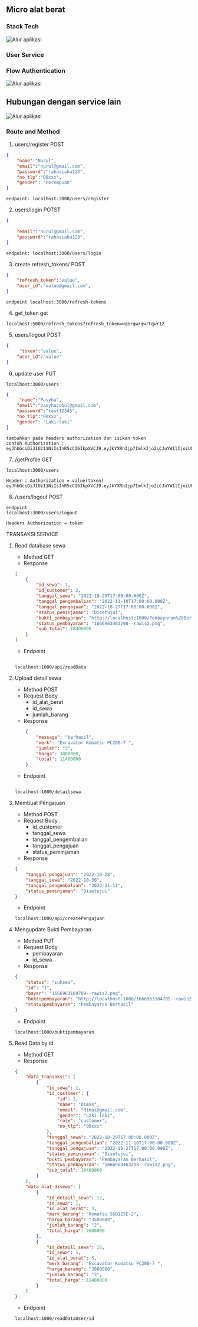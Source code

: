 ## Micro alat berat
### Stack Tech
![Alur aplikasi](stack_tech.png)
### User Service
### Flow Authentication
![Alur aplikasi](flow_auth.png)
## Hubungan dengan service lain
![Alur aplikasi](komunikasi_api_user.png)
### Route and Method
1. users/register POST
```json
{
    "name":"Nurul",
    "email":"nurul@gmail.com",
    "password":"rahasiaku123",
    "no_tlp":"08xxx",
    "gender": "Perempuan"
}
```
```
endpoint: localhost:3000/users/register
```
2. users/login POTST
```json
{
    
    "email":"nurul@gmail.com",
    "password":"rahasiaku123",
}
```
```
endpoint: localhost:3000/users/login
```
3. create refresh_tokens/  POST
```json
{
    "refresh_token":"value",
    "user_id":"value@gmail.com",
}
```
```
endpoint localhost:3000/refresh-tokens
```
4. get_token get
```
localhost:5000/refresh_tokens?refresh_token=wqerqwrqwrtqwr12
```
5. users/logout POST
```json
{
     "token":"value",
    "user_id":"value"
}
```
6. update user PUT
```endpoint
localhost:3000/users
```
```json
{
     "name":"Pasyha",
    "email":"pasyhacobul@gmail.com",
    "password":"test12345",
    "no_tlp":"08xxx",
    "gender": "Laki-laki"
}
```
```
tambahkan pada headers authorization dan isikan token
contoh Authorization : eyJhbGciOiJIUzI1NiIsInR5cCI6IkpXVCJ9.eyJkYXRhIjp7ImlkIjo2LCJuYW1lIjoiUGFzeWhhIiwiZ2VuZGVyIjoiR2F5Iiwibm9fdGxwIjoiMDh4eHgiLCJlbWFpbCI6InBhc3loYWNvYnVsQGdtYWlsLmNvbSIsInJvbGUiOiJjdXN0b21lciJ9LCJpYXQiOjE2NjY2MjYxMDEsImV4cCI6MTY2NjYyNjQwMX0.DSyFY6_NbAfkgTbXwJYCGZla525ayC16kHgvZoJ4vBk
```

7. /getProfile GET
```endpoint
localhost:3000/users
```
```
Header : Authorization = value(token) eyJhbGciOiJIUzI1NiIsInR5cCI6IkpXVCJ9.eyJkYXRhIjp7ImlkIjo2LCJuYW1lIjoiUGFzeWhhIiwiZ2VuZGVyIjoiR2F5Iiwibm9fdGxwIjoiMDh4eHgiLCJlbWFpbCI6InBhc3loYWNvYnVsQGdtYWlsLmNvbSIsInJvbGUiOiJjdXN0b21lciJ9LCJpYXQiOjE2NjY2MzIwNTEsImV4cCI6MTY2NjYzMjM1MX0.fE0_n5nvu_Tp38PZysSo7pp_VVpUtOmmoNBkeIfDWPg
```
8. /users/logout POST
```
endpoint
localhost:3000/users/logout
```
```
Headers Authorization = token
```

TRANSAKSI SERVICE
1. Read database sewa
    - Method
        GET
    - Response
    ```json
    [
        {
            "id_sewa": 1,
            "id_customer": 2,
            "tanggal_sewa": "2022-10-29T17:00:00.000Z",
            "tanggal_pengembalian": "2022-11-10T17:00:00.000Z",
            "tanggal_pengajuan": "2022-10-27T17:00:00.000Z",
            "status_peminjaman": "Disetujui",
            "bukti_pembayaran": "http://localhost:1000/Pembayaran%20Berhasil",
            "status_pembayaran": "1666963463298--rawis2.png",
            "sub_total": 18400000
        }
    ]

    ```
    - Endpoint
    ```endpoint

    localhost:1000/api/readData
    ```

2. Upload detail sewa
    - Method
        POST
    - Request Body
        - id_alat_berat
        - id_sewa
        - jumlah_barang
    - Response
    ```json
        {
            "message": "berhasil",
            "merk": "Excavator Komatsu PC200-7 ",
            "jumlah": "3",
            "harga": 3800000,
            "total": 11400000
        }
    ```
    - Endpoint
    ```endpoint

    localhost:1000/detailsewa
    ```

3. Membuat Pengajuan
    - Method
        POST
    - Request Body
        - id_customer
        - tanggal_sewa
        - tanggal_pengembalian
        - tanggal_pengajuan
        - status_peminjaman
    - Response
    ```json
    {
        "tanggal_pengajuan": "2022-10-28",
        "tanggal_sewa": "2022-10-30",
        "tanggal_pengembalian": "2022-11-11",
        "status_peminjaman": "Disetujui"
    }

    ```
    - Endpoint
    ```endpoint
    localhost:1000/api/createPengajuan
    ```

4. Mengupdate Bukti Pembayaran
    - Method
        PUT
    - Request Body
        - pembayaran
        - id_sewa
    - Response
    ```json
    {
        "status": "sukses",
        "id": "1",
        "bayar": "1666963104709--rawis2.png",
        "buktipembayaran": "http://localhost:1000/1666963104709--rawis2.png",
        "statuspembayaran": "Pembayaran Berhasil"
    }

    ```
    - Endpoint
    ```endpoint
    localhost:1000/buktipembayaran
    ```

5. Read Data by id
    - Method
        GET
    - Response
    ```json
    {
        "data_transaksi": [
            {
                "id_sewa": 1,
                "id_customer": {
                    "id": 2,
                    "name": "Dimas",
                    "email": "dimas@gmail.com",
                    "gender": "Laki-laki",
                    "role": "customer",
                    "no_tlp": "08xxx"
                },
                "tanggal_sewa": "2022-10-29T17:00:00.000Z",
                "tanggal_pengembalian": "2022-11-10T17:00:00.000Z",
                "tanggal_pengajuan": "2022-10-27T17:00:00.000Z",
                "status_peminjaman": "Disetujui",
                "bukti_pembayaran": "Pembayaran Berhasil",
                "status_pembayaran": "1666963463298--rawis2.png",
                "sub_total": 18400000
            }
        ],
        "data_alat_disewa": [
            {
                "id_detaill_sewa": 12,
                "id_sewa": 1,
                "id_alat_berat": 3,
                "merk_barang": "Komatsu S6D125E-2",
                "harga_barang": "3500000",
                "jumlah_barang": "2",
                "total_harga": 7000000
            },
            {
                "id_detaill_sewa": 16,
                "id_sewa": 1,
                "id_alat_berat": 5,
                "merk_barang": "Excavator Komatsu PC200-7 ",
                "harga_barang": "3800000",
                "jumlah_barang": "3",
                "total_harga": 11400000
            }
        ]
    }

    ```
    - Endpoint
    ```endpoint
    localhost:1000/readDataUser/id
    ```
